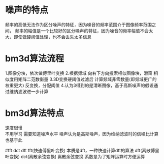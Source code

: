 # 噪声的特点
频率的高低无法作为区分噪声的特征，因为噪音的频率范围介于图像频率范围之间，
频率的幅值是一个比较好的区分噪声的特征，因为噪音的频率幅值不会太大，即使做硬阈值处理，也不会丢失太多信息
# bm3d算法流程
1.图像分块，依次做傅里叶变换
2.根据频域 向右下方向搜索相似图像块，滑窗 相似度用矩阵二范数衡量
3.3D变换硬阈值过滤后 计算频域非零数量(即频域更广的权重更大) 反变换，分配阈值
4.认为3得到的是清晰图像，基于高斯噪声的假设通过维纳滤波进一步计算
# bm3d算法特点
速度很慢  
不用学习
需要知道噪声水平
噪声认为是高斯噪声，因为维纳滤波时的信噪比计算也基于此

#fft dct dft
fft(快速傅里叶变换) 本质是dft，一种快速计算dft的算法
dft(离散傅里叶变换)
dct(离散余弦变换) 离散余弦变换 系数是为了矩阵运算时方便运算